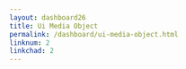 ```yaml
---
layout: dashboard26
title: Ui Media Object
permalink: /dashboard/ui-media-object.html
linknum: 2
linkchad: 2
---
```

